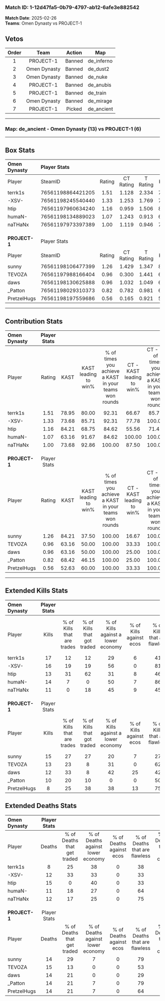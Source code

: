 ### Match ID: 1-12d47fa5-0b79-4797-ab12-6afe3e882542  
**Match Date**: 2025-02-26  
**Teams**: Omen Dynasty vs PROJECT-1  

## Vetos  

| Order | Team | Action | Map |
| :---: | :--: | :----: | --- |
| 1 | PROJECT-1 | Banned | de_inferno |
| 2 | Omen Dynasty | Banned | de_dust2 |
| 3 | Omen Dynasty | Banned | de_nuke |
| 4 | PROJECT-1 | Banned | de_anubis |
| 5 | PROJECT-1 | Banned | de_train |
| 6 | Omen Dynasty | Banned | de_mirage |
| 7 | PROJECT-1 | Picked | de_ancient |

---  

### **Map**: de_ancient - Omen Dynasty (13) vs PROJECT-1 (6)  
---  

## Box Stats  

| **Omen Dynasty** | Player Stats      |        |           |          |       |      |       |         |        |      |     |
| :- | :- | :-: | :-: | :-: | :-: | :-: | :-: | :-: | :-: | :-: | :-: |
| Player           | SteamID           | Rating | CT Rating | T Rating | KAST  | ADR  | Kills | Assists | Deaths | K/D  | HS% |
| terrk1s          | 76561198864421205 |  1.51  |   1.128   |  2.334   | 78.95 | 90.7 |  17   |    7    |   8    | 2.13 | 52  |
| -XSV-            | 76561198245540440 |  1.33  |   1.253   |  1.769   | 73.68 | 94.8 |  16   |    7    |   12   | 1.33 | 43  |
| htip             | 76561197960634240 |  1.16  |   0.959   |  1.506   | 84.21 | 86.0 |  13   |    7    |   15   | 0.87 | 53  |
| humaN-           | 76561198134889023 |  1.07  |   1.243   |  0.913   | 63.16 | 63.8 |  14   |    2    |   11   | 1.27 | 71  |
| naTHaNx          | 76561197973397389 |  1.00  |   1.119   |  0.946   | 73.68 | 67.3 |  11   |    4    |   12   | 0.92 | 45  |
|                  |                   |        |           |          |       |      |       |         |        |      |     |
|                  |                   |        |           |          |       |      |       |         |        |      |     |
|                  |                   |        |           |          |       |      |       |         |        |      |     |
| **PROJECT-1**    | Player Stats      |        |           |          |       |      |       |         |        |      |     |
| Player           | SteamID           | Rating | CT Rating | T Rating | KAST  | ADR  | Kills | Assists | Deaths | K/D  | HS% |
| sunny            | 76561198106477399 |  1.26  |   1.429   |  1.347   | 84.21 | 86.9 |  15   |    4    |   14   | 1.07 | 46  |
| TEVOZA           | 76561197988166404 |  0.96  |   0.300   |  1.441   | 63.16 | 81.5 |  13   |    2    |   15   | 0.87 | 69  |
| daws             | 76561198130625888 |  0.96  |   1.032   |  1.049   | 63.16 | 81.6 |  12   |    4    |   14   | 0.86 | 25  |
| _Patton          | 76561198029310373 |  0.82  |   0.782   |  0.981   | 68.42 | 60.0 |  10   |    1    |   14   | 0.71 | 60  |
| PretzelHugs      | 76561198197559686 |  0.56  |   0.165   |  0.921   | 52.63 | 42.5 |   8   |    1    |   14   | 0.57 | 75  |
---  

## Contribution Stats  

| **Omen Dynasty** | Player Stats |       |                      |                                                        |                           |                                                             |                          |                                                            |
| :- | :-: | :-: | :-: | :-: | :-: | :-: | :-: | :-: |
| Player           |    Rating    | KAST  | KAST leading to win% | % of times you achieve a KAST in your teams won rounds | CT - KAST leading to win% | CT - % of times you achieve a KAST in your teams won rounds | T - KAST leading to win% | T - % of times you achieve a KAST in your teams won rounds |
| terrk1s          |     1.51     | 78.95 |        80.00         |                         92.31                          |           66.67           |                            85.71                            |          100.00          |                           100.00                           |
| -XSV-            |     1.33     | 73.68 |        85.71         |                         92.31                          |           77.78           |                           100.00                            |          100.00          |                           83.33                            |
| htip             |     1.16     | 84.21 |        68.75         |                         84.62                          |           55.56           |                            71.43                            |          85.71           |                           100.00                           |
| humaN-           |     1.07     | 63.16 |        91.67         |                         84.62                          |          100.00           |                           100.00                            |          80.00           |                           66.67                            |
| naTHaNx          |     1.00     | 73.68 |        92.86         |                         100.00                         |           87.50           |                           100.00                            |          100.00          |                           100.00                           |
|                  |              |       |                      |                                                        |                           |                                                             |                          |                                                            |
|                  |              |       |                      |                                                        |                           |                                                             |                          |                                                            |
|                  |              |       |                      |                                                        |                           |                                                             |                          |                                                            |
| **PROJECT-1**    | Player Stats |       |                      |                                                        |                           |                                                             |                          |                                                            |
| Player           |    Rating    | KAST  | KAST leading to win% | % of times you achieve a KAST in your teams won rounds | CT - KAST leading to win% | CT - % of times you achieve a KAST in your teams won rounds | T - KAST leading to win% | T - % of times you achieve a KAST in your teams won rounds |
| sunny            |     1.26     | 84.21 |        37.50         |                         100.00                         |           16.67           |                           100.00                            |          50.00           |                           100.00                           |
| TEVOZA           |     0.96     | 63.16 |        50.00         |                         100.00                         |           33.33           |                           100.00                            |          55.56           |                           100.00                           |
| daws             |     0.96     | 63.16 |        50.00         |                         100.00                         |           25.00           |                           100.00                            |          62.50           |                           100.00                           |
| _Patton          |     0.82     | 68.42 |        46.15         |                         100.00                         |           25.00           |                           100.00                            |          55.56           |                           100.00                           |
| PretzelHugs      |     0.56     | 52.63 |        60.00         |                         100.00                         |           33.33           |                           100.00                            |          71.43           |                           100.00                           |
---  

## Extended Kills Stats  

| **Omen Dynasty** | Player Stats |                            |                            |                                    |                         |                              |                                 |                                       |                    |           |
| :- | :-: | :-: | :-: | :-: | :-: | :-: | :-: | :-: | :-: | :-: |
| Player           |    Kills     | % of Kills that are trades | % of Kills that got traded | % of Kills against a lower economy | % of Kills against ecos | % of Kills that are flawless | % of Kills that are close duels | % of Kills that are assisted by flash | Pistol Round Kills | AWP Kills |
| terrk1s          |      17      |             12             |             12             |                 29                 |            6            |              41              |                6                |                   0                   |         1          |     0     |
| -XSV-            |      16      |             19             |             19             |                 56                 |            0            |              81              |               13                |                  13                   |         3          |     0     |
| htip             |      13      |             31             |             62             |                 31                 |            8            |              46              |                0                |                   0                   |         3          |     0     |
| humaN-           |      14      |             7              |             0              |                 50                 |            7            |              86              |                7                |                   0                   |         0          |     0     |
| naTHaNx          |      11      |             0              |             18             |                 45                 |            9            |              45              |                9                |                   0                   |         0          |     6     |
|                  |              |                            |                            |                                    |                         |                              |                                 |                                       |                    |           |
|                  |              |                            |                            |                                    |                         |                              |                                 |                                       |                    |           |
|                  |              |                            |                            |                                    |                         |                              |                                 |                                       |                    |           |
| **PROJECT-1**    | Player Stats |                            |                            |                                    |                         |                              |                                 |                                       |                    |           |
| Player           |    Kills     | % of Kills that are trades | % of Kills that got traded | % of Kills against a lower economy | % of Kills against ecos | % of Kills that are flawless | % of Kills that are close duels | % of Kills that are assisted by flash | Pistol Round Kills | AWP Kills |
| sunny            |      15      |             27             |             27             |                 20                 |            7            |              27              |               13                |                   0                   |         2          |     0     |
| TEVOZA           |      13      |             23             |             8              |                 31                 |            0            |              62              |                8                |                   0                   |         2          |     0     |
| daws             |      12      |             33             |             8              |                 42                 |           25            |              42              |                0                |                   0                   |         1          |     0     |
| _Patton          |      10      |             20             |             10             |                 0                  |            0            |              50              |                0                |                  10                   |         0          |     0     |
| PretzelHugs      |      8       |             25             |             38             |                 38                 |           13            |              75              |                0                |                   0                   |         1          |     0     |
## Extended Deaths Stats  

| **Omen Dynasty** | Player Stats |                             |                                   |                          |                               |                            |                           |               |
| :- | :-: | :-: | :-: | :-: | :-: | :-: | :-: | :-: |
| Player           |    Deaths    | % of Deaths that get traded | % of Deaths against lower economy | % of Deaths against ecos | % of Deaths that are flawless | % of Deaths that are close | % of Deaths while blinded | Deaths to AWP |
| terrk1s          |      8       |             25              |                38                 |            0             |              38               |             0              |             0             |       0       |
| -XSV-            |      12      |             33              |                33                 |            0             |              33               |             8              |             8             |       0       |
| htip             |      15      |              0              |                40                 |            0             |              33               |             13             |             0             |       0       |
| humaN-           |      11      |             18              |                27                 |            0             |              64               |             0              |             0             |       0       |
| naTHaNx          |      12      |             17              |                25                 |            0             |              75               |             0              |             0             |       0       |
|                  |              |                             |                                   |                          |                               |                            |                           |               |
|                  |              |                             |                                   |                          |                               |                            |                           |               |
|                  |              |                             |                                   |                          |                               |                            |                           |               |
| **PROJECT-1**    | Player Stats |                             |                                   |                          |                               |                            |                           |               |
| Player           |    Deaths    | % of Deaths that get traded | % of Deaths against lower economy | % of Deaths against ecos | % of Deaths that are flawless | % of Deaths that are close | % of Deaths while blinded | Deaths to AWP |
| sunny            |      14      |             29              |                 7                 |            0             |              79               |             7              |             0             |       1       |
| TEVOZA           |      15      |             13              |                 0                 |            0             |              53               |             13             |             0             |       0       |
| daws             |      14      |             21              |                 0                 |            0             |              29               |             14             |             7             |       1       |
| _Patton          |      14      |             21              |                 7                 |            0             |              79               |             0              |             0             |       2       |
| PretzelHugs      |      14      |             21              |                 7                 |            0             |              64               |             0              |             7             |       2       |
